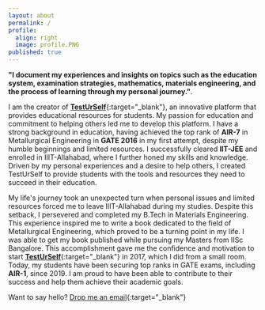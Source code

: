 ```yaml
---
layout: about
permalink: /
profile:
  align: right
  image: profile.PNG
published: true
---
```


**"I document my experiences and insights on topics such as the education system, examination strategies, mathematics, materials engineering, and the process of learning through my personal journey."**. 

I am the creator of [**TestUrSelf**](https://www.testurself.in){:target="_blank"}, an innovative platform that provides educational resources for students. My passion for education and commitment to helping others led me to develop this platform. I have a strong background in education, having achieved the top rank of **AIR-7** in Metallurgical Engineering in **GATE 2016** in my first attempt, despite my humble beginnings and limited resources. I successfully cleared **IIT-JEE** and enrolled in IIIT-Allahabad, where I further honed my skills and knowledge. Driven by my personal experiences and a desire to help others, I created TestUrSelf to provide students with the tools and resources they need to succeed in their education.


My life's journey took an unexpected turn when personal issues and limited resources forced me to leave IIIT-Allahabad during my studies. Despite this setback, I persevered and completed my B.Tech in Materials Engineering. This experience inspired me to write a book dedicated to the field of Metallurgical Engineering, which proved to be a turning point in my life. I was able to get my book published while pursuing my Masters from IISc Bangalore. This accomplishment gave me the confidence and motivation to start [**TestUrSelf**](https://www.testurself.in){:target="_blank"} in 2017, which I did from a small room. Today, my students have been securing top ranks in GATE exams, including **AIR-1**, since 2019. I am proud to have been able to contribute to their success and help them achieve their academic goals.
  

Want to say hello? [Drop me an email](mailto:samarjeet.xyz@gmail.com){:target="_blank"}
